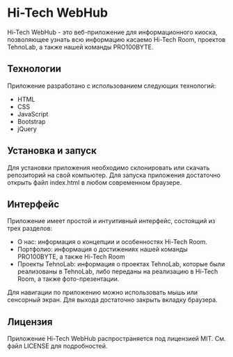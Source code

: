 # Hi-Tech WebHub
Hi-Tech WebHub - это веб-приложение для информационного киоска, позволяющее узнать всю информацию касаемо Hi-Tech Room, проектов TehnoLab, а также нашей команды PRO100BYTE.

## Технологии

Приложение разработано с использованием следующих технологий:

- HTML
- CSS
- JavaScript
- Bootstrap
- jQuery

## Установка и запуск

Для установки приложения необходимо склонировать или скачать репозиторий на свой компьютер. Для запуска приложения достаточно открыть файл index.html в любом современном браузере.

## Интерфейс

Приложение имеет простой и интуитивный интерфейс, состоящий из трех разделов:

- О нас: информация о концепции и особенностях Hi-Tech Room.
- Портфолио: информация о достижениях нашей команды PRO100BYTE, а также Hi-Tech Room
- Проекты TehnoLab: информация о проектах TehnoLab, которые были реализованы в TehnoLab, либо переданы на реализацию в Hi-Tech Room, а также фото-презентации.

Для навигации по приложению можно использовать мышь или сенсорный экран. Для выхода достаточно закрыть вкладку браузера.

## Лицензия

Приложение Hi-Tech WebHub распространяется под лицензией MIT. 
См. файл LICENSE для подробностей.
